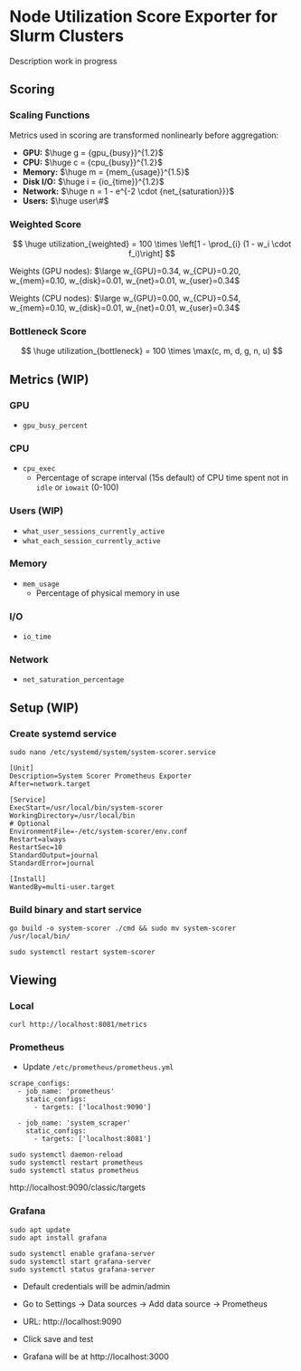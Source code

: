 # Node Utilization Score Exporter for Slurm Clusters
Description work in progress
## Scoring

### Scaling Functions

Metrics used in scoring are transformed nonlinearly before aggregation:
- **GPU:** $\huge g = {gpu_{busy}}^{1.2}$
- **CPU:** $\huge c = {cpu_{busy}}^{1.2}$
- **Memory:** $\huge m = {mem_{usage}}^{1.5}$  
- **Disk I/O:** $\huge i = {io_{time}}^{1.2}$  
- **Network:** $\huge n = 1 - e^{-2 \cdot {net_{saturation}}}$
- **Users:** $\huge user\#$

### Weighted Score

$$
\huge utilization_{weighted} = 100 \times \left[1 - \prod_{i} (1 - w_i \cdot f_i)\right]
$$

Weights (GPU nodes): $\large w_{GPU}=0.34, w_{CPU}=0.20, w_{mem}=0.10, w_{disk}=0.01, w_{net}=0.01, w_{user}=0.34$

Weights (CPU nodes): $\large w_{GPU}=0.00, w_{CPU}=0.54, w_{mem}=0.10, w_{disk}=0.01, w_{net}=0.01, w_{user}=0.34$

### Bottleneck Score

$$
\huge utilization_{bottleneck} = 100 \times \max(c, m, d, g, n, u)
$$

## Metrics (WIP)
### GPU
- `gpu_busy_percent`

### CPU 
- `cpu_exec`
  - Percentage of scrape interval (15s default) of CPU time spent not in `idle` or `iowait` (0-100)
### Users (WIP)
- `what_user_sessions_currently_active`
- `what_each_session_currently_active`
### Memory 
- `mem_usage`
  - Percentage of physical memory in use
### I/O 
- `io_time`
### Network 
- `net_saturation_percentage`

## Setup (WIP)
### Create systemd service
`sudo nano /etc/systemd/system/system-scorer.service`
```
[Unit]
Description=System Scorer Prometheus Exporter
After=network.target

[Service]
ExecStart=/usr/local/bin/system-scorer
WorkingDirectory=/usr/local/bin
# Optional
EnvironmentFile=-/etc/system-scorer/env.conf
Restart=always
RestartSec=10
StandardOutput=journal
StandardError=journal

[Install]
WantedBy=multi-user.target
```

### Build binary and start service

`go build -o system-scorer ./cmd && sudo mv system-scorer /usr/local/bin/`

`sudo systemctl restart system-scorer`


## Viewing  
### Local
`curl http://localhost:8081/metrics`

### Prometheus
- Update `/etc/prometheus/prometheus.yml`
```
scrape_configs:
  - job_name: 'prometheus'
    static_configs:
      - targets: ['localhost:9090']

  - job_name: 'system_scraper'
    static_configs:
      - targets: ['localhost:8081']
```

```
sudo systemctl daemon-reload
sudo systemctl restart prometheus
sudo systemctl status prometheus
```
http://localhost:9090/classic/targets


### Grafana

```
sudo apt update
sudo apt install grafana

sudo systemctl enable grafana-server
sudo systemctl start grafana-server
sudo systemctl status grafana-server
```
- Default credentials will be admin/admin
- Go to Settings -> Data sources -> Add data source -> Prometheus
- URL: http://localhost:9090
- Click save and test

- Grafana will be at http://localhost:3000
